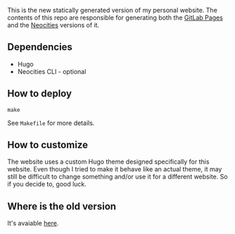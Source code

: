 This is the new statically generated version of my personal website.
The contents of this repo are responsible for generating both the
[GitLab Pages] and the [Neocities] versions of it.

[GitLab Pages]: https://kirbykevinson.gitlab.io/
[Neocities]: https://kirbykevinson.neocities.org/

## Dependencies

* Hugo
* Neocities CLI - optional

## How to deploy

```
make
```

See `Makefile` for more details.

## How to customize

The website uses a custom Hugo theme designed specifically for this
website. Even though I tried to make it behave like an actual theme,
it may still be difficult to change something and/or use it for a
different website. So if you decide to, good luck.

## Where is the old version

It's avaiable [here](https://gitlab.com/kirbykevinson/old-website).
